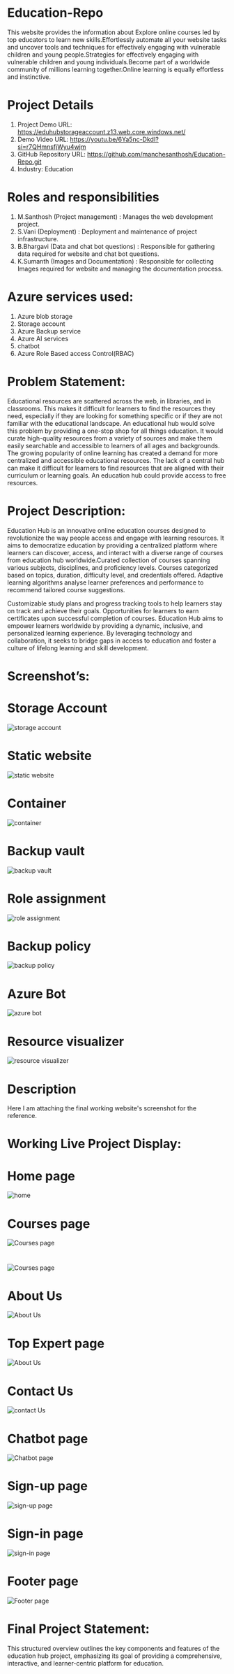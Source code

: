 # Education-Repo

This website provides the information about Explore online courses led by top educators to learn new skills.Effortlessly automate all your website tasks and uncover tools and techniques for effectively engaging with vulnerable children and young people.Strategies for effectively engaging with vulnerable children and young individuals.Become part of a worldwide community of millions learning together.Online learning is equally effortless and instinctive.

# Project Details
1. Project Demo URL: https://eduhubstorageaccount.z13.web.core.windows.net/
2. Demo Video URL: https://youtu.be/6Ya5nc-DkdI?si=r7QHmnsfjWyu4wjm
3. GitHub Repository URL: https://github.com/manchesanthosh/Education-Repo.git
4. Industry: Education
   
# Roles and responsibilities
1. M.Santhosh (Project management) : Manages the web development project.
2. S.Vani (Deployment) : Deployment and maintenance of project infrastructure.
3. B.Bhargavi (Data and chat bot questions) : Responsible for gathering data required for website and chat bot questions.
4. K.Sumanth (Images and Documentation) : Responsible for collecting Images required for website and managing the documentation process.
# Azure services used:
1. Azure blob storage
2. Storage account
3. Azure Backup service
4. Azure AI services
5. chatbot
6. Azure Role Based access Control(RBAC)
# Problem Statement:
Educational resources are scattered across the web, in libraries, and in classrooms. This makes it difficult for learners to find the resources they need, especially if they are looking for something specific or if they are not familiar with the educational landscape. An educational hub would solve this problem by providing a one-stop shop for all things education. It would curate high-quality resources from a variety of sources and make them easily searchable and accessible to learners of all ages and backgrounds.
The growing popularity of online learning has created a demand for more centralized and accessible educational resources. The lack of a central hub can make it difficult for learners to find resources that are aligned with their curriculum or learning goals.  An education hub could provide access to free resources.

# Project Description:
Education Hub is an innovative online education courses designed to revolutionize the way people access and engage with learning resources. It aims to democratize education by providing a centralized platform where learners can discover, access, and interact with a diverse range of courses from education hub worldwide.Curated collection of courses spanning various subjects, disciplines, and proficiency levels. Courses categorized based on topics, duration, difficulty level, and credentials offered. Adaptive learning algorithms analyse learner preferences and performance to recommend tailored course suggestions. 

Customizable study plans and progress tracking tools to help learners stay on track and achieve their goals. Opportunities for learners to earn certificates upon successful completion of courses. Education Hub aims to empower learners worldwide by providing a dynamic, inclusive, and personalized learning experience. By leveraging technology and collaboration, it seeks to bridge gaps in access to education and foster a culture of lifelong learning and skill development.


# Screenshot’s:
# Storage Account
![storage account](https://manchesanthosh.github.io/Education-Repo/storage.png)

# Static website
![static website](https://manchesanthosh.github.io/Education-Repo/staticwebsite.png.png)

# Container
![container](https://manchesanthosh.github.io/Education-Repo/container.png)

# Backup vault
![backup vault](https://manchesanthosh.github.io/Education-Repo/Backupvault.png)

# Role assignment
![role assignment](https://manchesanthosh.github.io/Education-Repo/Role%20Assignment.png)

# Backup policy
![backup policy](https://manchesanthosh.github.io/Education-Repo/Backup%20Policy.png)

# Azure Bot
![azure bot](https://manchesanthosh.github.io/Education-Repo/Azure%20Bot.png)

# Resource visualizer
![resource visualizer](https://manchesanthosh.github.io/Education-Repo/resourcevisualizer.png)

# Description
Here I am attaching the final working website's screenshot for the reference.

# Working Live Project Display:
# Home page
![home](https://manchesanthosh.github.io/Education-Repo/Homepage.png)

# Courses page
![Courses page](https://manchesanthosh.github.io/Education-Repo/courses.png)

#
![Courses page](https://manchesanthosh.github.io/Education-Repo/course1.png)

# About Us
![About Us](https://manchesanthosh.github.io/Education-Repo/Aboutus.png)

# Top Expert page
![About Us](https://manchesanthosh.github.io/Education-Repo/topexperts.png)

# Contact Us
![contact Us](https://manchesanthosh.github.io/Education-Repo/Contactus.png)

# Chatbot page
![Chatbot page](https://manchesanthosh.github.io/Education-Repo/chatbot.png)

# Sign-up page 
![sign-up page](https://manchesanthosh.github.io/Education-Repo/signup1.png)

# Sign-in page 
![sign-in page](https://manchesanthosh.github.io/Education-Repo/signin1.png)

# Footer page
![Footer page](https://manchesanthosh.github.io/Education-Repo/footer.png)


# Final Project Statement:
This structured overview outlines the key components and features of the education hub project, emphasizing its goal of providing a comprehensive, interactive, and learner-centric platform for education.

